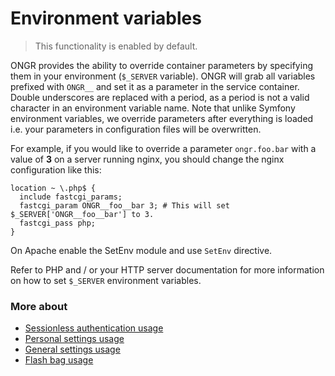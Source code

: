 # Environment variables

> This functionality is enabled by default.

ONGR provides the ability to override container parameters by specifying them in your environment (`$_SERVER` variable).
ONGR will grab all variables prefixed with `ONGR__` and set it as a parameter in the service container.
Double underscores are replaced with a period, as a period is not a valid character in an environment variable name.
Note that unlike Symfony environment variables, we override parameters after everything is loaded i.e. your parameters in configuration files will be overwritten.

For example, if you would like to override a parameter `ongr.foo.bar` with a value of **3** on a server running nginx, you should change the nginx configuration like this:

```
location ~ \.php$ {
  include fastcgi_params;
  fastcgi_param ONGR__foo__bar 3; # This will set $_SERVER['ONGR__foo__bar'] to 3.
  fastcgi_pass php;
}
```

On Apache enable the SetEnv module and use `SetEnv` directive.

Refer to PHP and / or your HTTP server documentation for more information on how to set `$_SERVER` environment variables.


### More about

- [Sessionless authentication usage](ongr_sessionless_authentication.md)
- [Personal settings usage](personal_settings.md)
- [General settings usage](general_settings.md)
- [Flash bag usage](flash_bag.md)
